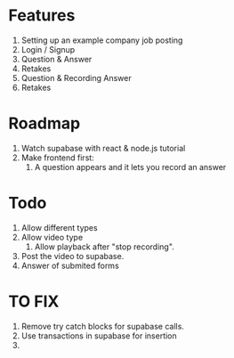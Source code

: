 # Features
1. Setting up an example company job posting
2. Login / Signup
3. Question & Answer
4. Retakes
5. Question & Recording Answer
6. Retakes

# Roadmap
1. Watch supabase with react & node.js tutorial
2. Make frontend first:
   1. A question appears and it lets you record an answer


# Todo
1. Allow different types
2. Allow video type
   1. Allow playback after "stop recording".
3. Post the video to supabase.
4. Answer of submited forms


# TO FIX
1. Remove try catch blocks for supabase calls. 
2. Use transactions in supabase for insertion
3. 